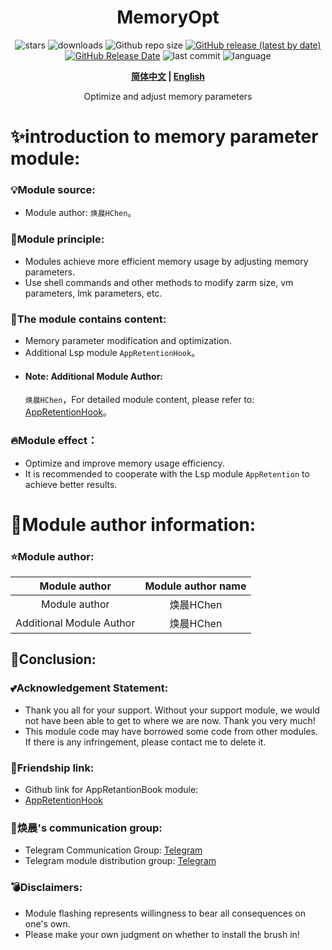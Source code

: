 <div align="center">
<h1>MemoryOpt</h1>

![stars](https://img.shields.io/github/stars/HChenX/BGAppRetention?style=flat)
![downloads](https://img.shields.io/github/downloads/HChenX/BGAppRetention/total)
![Github repo size](https://img.shields.io/github/repo-size/HChenX/BGAppRetention)
[![GitHub release (latest by date)](https://img.shields.io/github/v/release/HChenX/BGAppRetention)](https://github.com/HChenX/BGAppRetention/releases)
[![GitHub Release Date](https://img.shields.io/github/release-date/HChenX/BGAppRetention)](https://github.com/HChenX/BGAppRetention/releases)
![last commit](https://img.shields.io/github/last-commit/HChenX/BGAppRetention?style=flat)
![language](https://img.shields.io/badge/language-shell-purple)

<p><b><a href="README.md">简体中文</a> | <a href="README-en.md">English</a> </b></p>
<p>Optimize and adjust memory parameters</p>
</div>

# ✨introduction to memory parameter module:

### 💡Module source:

- Module author: `焕晨HChen`。

### 🌟Module principle:

- Modules achieve more efficient memory usage by adjusting memory parameters.
- Use shell commands and other methods to modify zarm size, vm parameters, lmk parameters, etc.

### 💫The module contains content:

- Memory parameter modification and optimization.
- Additional Lsp module `AppRetentionHook`。
- #### Note: Additional Module Author:
  `焕晨HChen`，For detailed module content, please refer to: [AppRetentionHook](https://github.com/HChenX/AppRetentionHook)。

### 🔥Module effect：

- Optimize and improve memory usage efficiency.
- It is recommended to cooperate with the Lsp module `AppRetention` to achieve better results.

# 👑Module author information:

### ⭐Module author:

|      Module author       | Module author name |
|:------------------------:|:------------------:|
|      Module author       |      焕晨HChen       |
| Additional Module Author |      焕晨HChen       |

## 🎉Conclusion:

### 💕Acknowledgement Statement:

- Thank you all for your support. Without your support module, we would not have been able to get to
  where we are now. Thank you very much!
- This module code may have borrowed some code from other modules. If there is any infringement,
  please contact me to delete it.

### 🎵Friendship link:

- Github link for AppRetantionBook module:
- [AppRetentionHook](https://github.com/HChenX/AppRetentionHook)

### 📢焕晨's communication group:

- Telegram Communication Group: [Telegram](https://t.me/HChenX_Chat)
- Telegram module distribution group: [Telegram](https://t.me/HChenX_Module)

### 💣Disclaimers:

- Module flashing represents willingness to bear all consequences on one's own.
- Please make your own judgment on whether to install the brush in!
